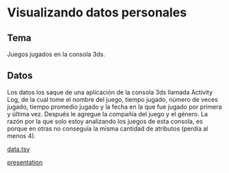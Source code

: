 # Visualizando datos personales

## Tema
Juegos jugados en la consola 3ds.

## Datos
Los datos los saque de una aplicación de la consola 3ds llamada Activity Log, de la cual tome el nombre del juego, tiempo jugado, número de veces jugado, tiempo promedio jugado y la fecha en la que fue jugado por primera y última vez. Después le agregue la compañía del juego y el género. La razón por la que solo estoy analizando los juegos de esta consola, es porque en otras no conseguía la misma cantidad de atributos (perdía al menos 4).

[data.tsv](data.tsv)

[presentation](https://mamonti.github.io/infovis/personal%20data/presentation.html)
